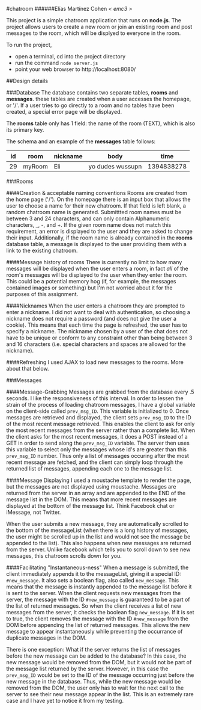 #chatroom
######Elías Martínez Cohen _< emc3 >_

This project is a simple chatroom application that runs on **node.js**. The project allows users to create a new room or join an existing room and post messages to the room, which will be displyed to everyone in the room.

To run the project,
* open a terminal, cd into the project directory 
* run the command ```node server.js```
* point your web browser to http://localhost:8080/

##Design details

###Database
The database contains two separate tables, **rooms** and **messages**. these tables are created when a user accesses the homepage, or '/'. If a user tries to go directly to a room and no tables have been created, a special error page will be displayed.

The **rooms** table only has 1 field: the name of the room (TEXT), which is also its primary key.

The schema and an example of the **messages** table follows:

id | room | nickname | body | time
--- | ---- | ------- | ---- | ----
29 | myRoom | Eli | yo dudes wussupn | 1394838278

###Rooms

####Creation & acceptable naming conventions
Rooms are created from the home page ('/'). On the homepage there is an input box that allows the user to choose a name for their new chatroom. If that field is left blank, a random chatroom name is generated. Submittted room names must be between 3 and 24  characters, and can only contain Alphanumeric characters, _, -, and +. If the given room name does not match this requirement, an error is displayed to the user and they are asked to change their input. Additionally, if the room name is already contained in the **rooms** database table, a message is displayed to the user providing them with a link to the existing chatroom.

####Message history of rooms
There is currently no limit to how many messages will be displayed when the user enters a room, in fact *all* of the room's messages will be displayed to the user when they enter the room. This could be a potential memory hog (if, for example, the messages contained images or something) but I'm not worried about it for the purposes of this assignment.

####Nicknames
When the user enters a chatroom they are prompted to enter a nickname. I did not want to deal with authentication, so choosing a nickname does not require a password (and does not give the user a cookie). This means that each time the page is refreshed, the user has to specify a nickname. The nickname chosen by a user of the chat does not have to be unique or conform to any constraint other than being between 3 and 16 characters (i.e. special characters and spaces are allowed for the nickname).

####Refreshing
I used AJAX to load new messages to the rooms. More about that below.

###Messages

####Message-Grabbing
Messages are grabbed from the database every .5 seconds. I like the responsiveness of this interval. In order to lessen the strain of the process of loading chatroom messages, I have a global variable on the client-side called ```prev_msg_ID```. This variable is initialized to 0. Once messages are retrieved and displayed, the client sets ```prev_msg_ID``` to the ID of the most recent message retrieved. This enables the client to ask for only the most recent messages from the server rather than a complete list. When the client asks for the most recent messages, it does a POST instead of a GET in order to send along the ```prev_msg_ID``` variable. The server then uses this variable to select only the messages whose id's are greater than this ```prev_msg_ID``` number. Thus only a list of messages occuring after the most recent message are fetched, and the client can simply loop through the returned list of messages, appending each one to the message list.

####Message Displaying
I used a moustache template to render the page, but the messages are not displayed using moustache. Messages are returned from the server in an array and are appended to the END of the message list in the DOM. This means that more recent messages are displayed at the bottom of the message list. Think Facebook chat or iMessage, not Twitter.

When the user submits a new message, they are automatically scrolled to the bottom of the messageList (when there is a long history of messages, the user might be scrolled up in the list and would not see the message be appended to the list). This also happens when new messages are returned from the server. Unlike facebook which tells you to scroll down to see new messages, this chatroom scrolls down for you.

####Facilitating "Instantaneous-ness"
When a message is submitted, the client immediately appends it to the messageList, giving it a special ID: ```#new_message```. It also sets a boolean flag, also called ```new_message```. This means that the message is instantly appended to the message list before it is sent to the server. When the client requests new messages from the server, the message with the ID ```#new_message``` is guaranteed to be a part of the list of returned messages. So when the client receives a list of new messages from the server, it checks the boolean flag ```new_message```. If it is set to true, the client removes the message with the ID ```#new_message``` from the DOM before appending the list of returned messages. This allows the new message to appear instantaneously while preventing the occurrance of duplicate messages in the DOM.

There is one exception: What if the server returns the list of messages before the new message can be added to the database? In this case, the new message would be removed from the DOM, but it would not be part of the message list returned by the server. However, in this case the ```prev_msg_ID``` would be set to the ID of the message occurring just before the new message in the database. Thus, while the new message would be removed from the DOM, the user only has to wait for the next call to the server to see their new message appear in the list. This is an extremely rare case and I have yet to notice it from my testing.

